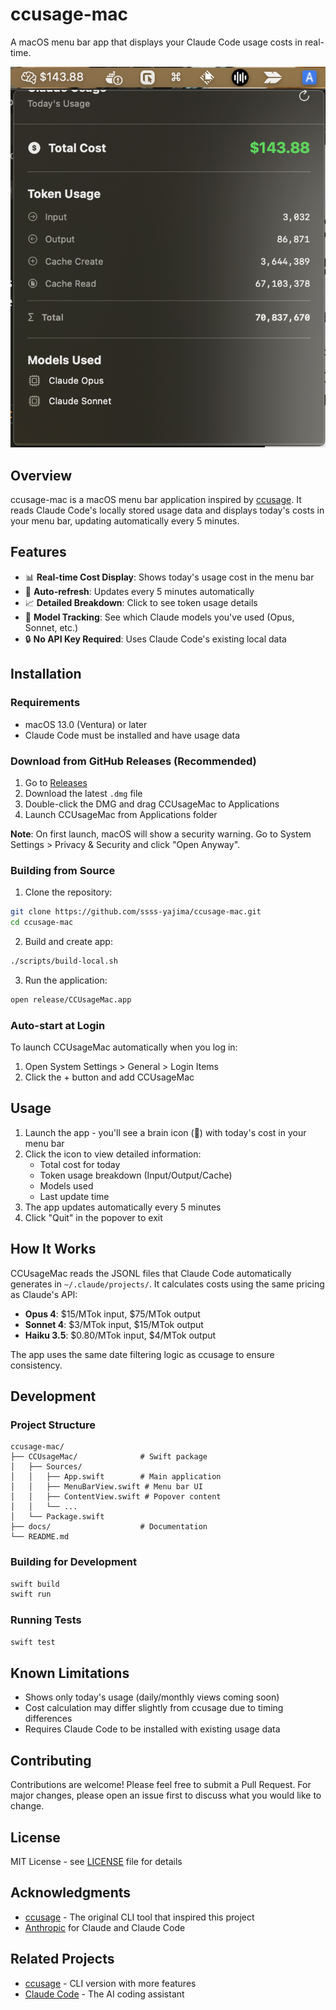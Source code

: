 # ccusage-mac

A macOS menu bar app that displays your Claude Code usage costs in real-time.

![](./docs/image.png)

## Overview

ccusage-mac is a macOS menu bar application inspired by [ccusage](https://github.com/ryoppippi/ccusage). It reads Claude Code's locally stored usage data and displays today's costs in your menu bar, updating automatically every 5 minutes.

## Features

- 📊 **Real-time Cost Display**: Shows today's usage cost in the menu bar
- 🔄 **Auto-refresh**: Updates every 5 minutes automatically
- 📈 **Detailed Breakdown**: Click to see token usage details
- 🧠 **Model Tracking**: See which Claude models you've used (Opus, Sonnet, etc.)
- 🔒 **No API Key Required**: Uses Claude Code's existing local data

## Installation

### Requirements

- macOS 13.0 (Ventura) or later
- Claude Code must be installed and have usage data

### Download from GitHub Releases (Recommended)

1. Go to [Releases](https://github.com/ssss-yajima/ccusage-mac/releases)
2. Download the latest `.dmg` file
3. Double-click the DMG and drag CCUsageMac to Applications
4. Launch CCUsageMac from Applications folder

**Note**: On first launch, macOS will show a security warning. Go to System Settings > Privacy & Security and click "Open Anyway".

### Building from Source

1. Clone the repository:
```bash
git clone https://github.com/ssss-yajima/ccusage-mac.git
cd ccusage-mac
```

2. Build and create app:
```bash
./scripts/build-local.sh
```

3. Run the application:
```bash
open release/CCUsageMac.app
```

### Auto-start at Login

To launch CCUsageMac automatically when you log in:
1. Open System Settings > General > Login Items
2. Click the + button and add CCUsageMac

## Usage

1. Launch the app - you'll see a brain icon (🧠) with today's cost in your menu bar
2. Click the icon to view detailed information:
   - Total cost for today
   - Token usage breakdown (Input/Output/Cache)
   - Models used
   - Last update time
3. The app updates automatically every 5 minutes
4. Click "Quit" in the popover to exit

## How It Works

CCUsageMac reads the JSONL files that Claude Code automatically generates in `~/.claude/projects/`. It calculates costs using the same pricing as Claude's API:

- **Opus 4**: $15/MTok input, $75/MTok output
- **Sonnet 4**: $3/MTok input, $15/MTok output
- **Haiku 3.5**: $0.80/MTok input, $4/MTok output

The app uses the same date filtering logic as ccusage to ensure consistency.

## Development

### Project Structure

```
ccusage-mac/
├── CCUsageMac/              # Swift package
│   ├── Sources/
│   │   ├── App.swift        # Main application
│   │   ├── MenuBarView.swift # Menu bar UI
│   │   ├── ContentView.swift # Popover content
│   │   └── ...
│   └── Package.swift
├── docs/                    # Documentation
└── README.md
```

### Building for Development

```bash
swift build
swift run
```

### Running Tests

```bash
swift test
```

## Known Limitations

- Shows only today's usage (daily/monthly views coming soon)
- Cost calculation may differ slightly from ccusage due to timing differences
- Requires Claude Code to be installed with existing usage data

## Contributing

Contributions are welcome! Please feel free to submit a Pull Request. For major changes, please open an issue first to discuss what you would like to change.

## License

MIT License - see [LICENSE](LICENSE) file for details

## Acknowledgments

- [ccusage](https://github.com/ryoppippi/ccusage) - The original CLI tool that inspired this project
- [Anthropic](https://www.anthropic.com) for Claude and Claude Code

## Related Projects

- [ccusage](https://github.com/ryoppippi/ccusage) - CLI version with more features
- [Claude Code](https://claude.ai/code) - The AI coding assistant

